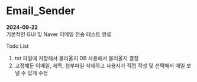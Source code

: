 # Email_Sender

**2024-09-22**  
기본적인 GUI 및 Naver 이메일 전송 테스트 완료


Todo List  
1. txt 파일에 저장해서 불러올지 DB 사용해서 불러올지 결정
2. 고정해둔 이메일, 제목, 첨부파일 삭제하고 사용자가 직접 작성 및 선택해서 메일 보낼 수 있게 수정
